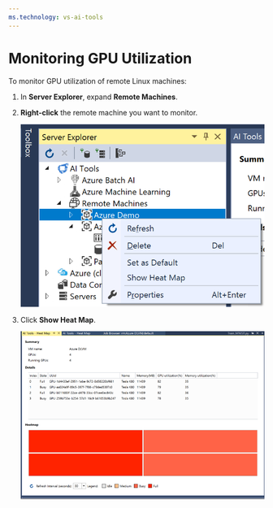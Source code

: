 ```yaml
---
ms.technology: vs-ai-tools
---
```

# Monitoring GPU Utilization
To monitor GPU utilization of remote Linux machines:

1. In **Server Explorer**, expand **Remote Machines**.
2. **Right-click** the remote machine you want to monitor.

    ![gpu heatmap](media\monitor-gpu\gpu-heatmap-0.png)

2. Click **Show Heat Map**.

    ![gpu heatmap](media\monitor-gpu\heatmap.png)
